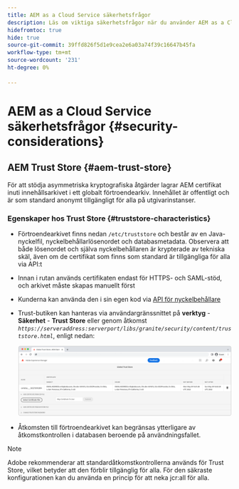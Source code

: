 ```yaml
---
title: AEM as a Cloud Service säkerhetsfrågor
description: Läs om viktiga säkerhetsfrågor när du använder AEM as a Cloud Service
hidefromtoc: true
hide: true
source-git-commit: 39ffd826f5d1e9cea2e6a03a74f39c16647b45fa
workflow-type: tm+mt
source-wordcount: '231'
ht-degree: 0%

---
```



# AEM as a Cloud Service säkerhetsfrågor {#security-considerations}

## AEM Trust Store {#aem-trust-store}

För att stödja asymmetriska kryptografiska åtgärder lagrar AEM certifikat inuti innehållsarkivet i ett globalt förtroendearkiv. Innehållet är offentligt och är som standard anonymt tillgängligt för alla på utgivarinstanser.

### Egenskaper hos Trust Store {#truststore-characteristics}

* Förtroendearkivet finns nedan `/etc/truststore` och består av en Java-nyckelfil, nyckelbehållarlösenordet och databasmetadata. Observera att både lösenordet och själva nyckelbehållaren är krypterade av tekniska skäl, även om de certifikat som finns som standard är tillgängliga för alla via API:t
* Innan i rutan används certifikaten endast för HTTPS- och SAML-stöd, och arkivet måste skapas manuellt först
* Kunderna kan använda den i sin egen kod via [API för nyckelbehållare](https://developer.adobe.com/experience-manager/reference-materials/6-5/javadoc/com/adobe/granite/keystore/KeyStoreService.html#getTrustStore-org.apache.sling.api.resource.ResourceResolver-)
* Trust-butiken kan hanteras via användargränssnittet på **verktyg** - **Säkerhet** - **Trust Store** eller genom åtkomst *`https://serveraddress:serverport/libs/granite/security/content/truststore.html`*, enligt nedan:

   ![Hantering av betrodda arkiv](/help/security/assets/global-trust-store-modified.png)

* Åtkomsten till förtroendearkivet kan begränsas ytterligare av åtkomstkontrollen i databasen beroende på användningsfallet.

>[!NOTE]
>
>Adobe rekommenderar att standardåtkomstkontrollerna används för Trust Store, vilket betyder att den förblir tillgänglig för alla. För den säkraste konfigurationen kan du använda en princip för att neka jcr:all för alla.

<!--
Commenting out section for now as requested by Lars

## Anonymous Permission Hardening Package {#anonymous-permission-hardening-package}

For more information on the Anonymous Hardening Package, please see the [Security Checklist](https://experienceleague.adobe.com/docs/experience-manager-65/administering/security/security-checklist.html#anonymous-permission-hardening-package).
-->
